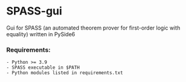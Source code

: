 # SPASS-gui

Gui for SPASS (an automated theorem prover for first-order logic with equality) written in PySide6

### Requirements:
    - Python >= 3.9
    - SPASS executable in $PATH
    - Python modules listed in requirements.txt